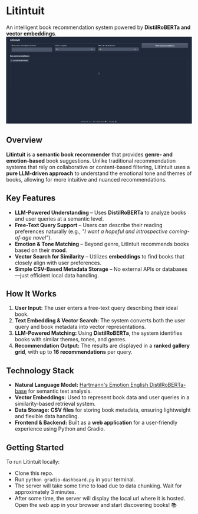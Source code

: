 # **Litintuit**  
An intelligent book recommendation system powered by **DistilRoBERTa and vector embeddings**.
![litintuit dashboard](https://github.com/alexandralanorias/litintuit/blob/master/litintuit-dashboard.png)

## **Overview**  
**Litintuit** is a **semantic book recommender** that provides **genre- and emotion-based** book suggestions. Unlike traditional recommendation systems that rely on collaborative or content-based filtering, LitIntuit uses a **pure LLM-driven approach** to understand the emotional tone and themes of books, allowing for more intuitive and nuanced recommendations.

## **Key Features**  
- **LLM-Powered Understanding** – Uses **DistilRoBERTa** to analyze books and user queries at a semantic level.  
- **Free-Text Query Support** – Users can describe their reading preferences naturally (e.g., *"I want a hopeful and introspective coming-of-age novel"*).  
- **Emotion & Tone Matching** – Beyond genre, LitIntuit recommends books based on their **mood**.  
- **Vector Search for Similarity** – Utilizes **embeddings** to find books that closely align with user preferences.  
- **Simple CSV-Based Metadata Storage** – No external APIs or databases—just efficient local data handling.  

## **How It Works**  
1. **User Input:** The user enters a free-text query describing their ideal book.  
2. **Text Embedding & Vector Search:** The system converts both the user query and book metadata into vector representations.  
3. **LLM-Powered Matching:** Using **DistilRoBERTa**, the system identifies books with similar themes, tones, and genres.  
4. **Recommendation Output:** The results are displayed in a **ranked gallery grid**, with up to **16 recommendations** per query.  

## **Technology Stack**  
- **Natural Language Model:** [Hartmann's Emotion English DistilRoBERTa-base](https://huggingface.co/j-hartmann/emotion-english-distilroberta-base) for semantic text analysis.  
- **Vector Embeddings:** Used to represent book data and user queries in a similarity-based retrieval system.  
- **Data Storage:** **CSV files** for storing book metadata, ensuring lightweight and flexible data handling.  
- **Frontend & Backend:** Built as a **web application** for a user-friendly experience using Python and Gradio.  

## **Getting Started**  
To run Litintuit locally:  
- Clone this repo.
- Run `python gradio-dashboard.py` in your terminal.
- The server will take some time to load due to data chunking. Wait for approximately 3 minutes.
- After some time, the server will display the local url where it is hosted. Open the web app in your browser and start discovering books! 📚  
